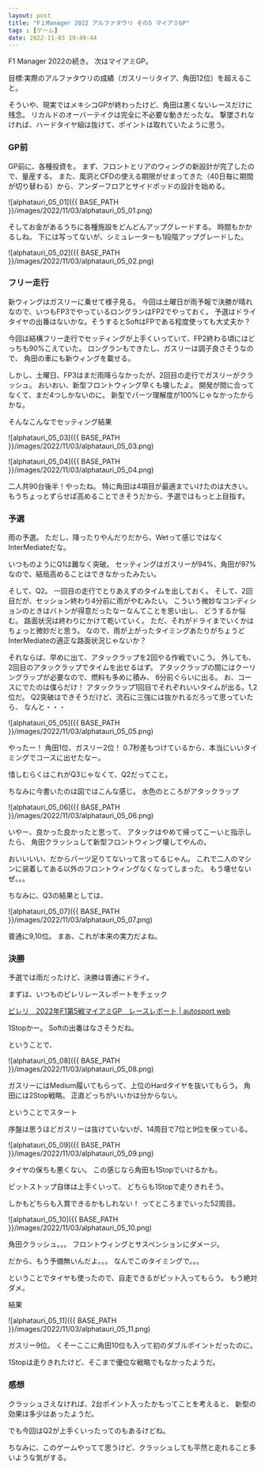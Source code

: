 ```yaml
---
layout: post
title: "F１Manager 2022 アルファタウリ その5 マイアミGP"
tags : [ゲーム]
date: 2022-11-03 19:49:44
---
```


F1 Manager 2022の続き。
次はマイアミGP。

目標:実際のアルファタウリの成績（ガスリーリタイア、角田12位）を超えること。


そういや、現実ではメキシコGPが終わったけど、角田は悪くないレースだけに残念。
リカルドのオーバーテイクは完全に不必要な動きだったな。
撃墜されなければ、ハードタイヤ組は抜けて、ポイントは取れていたように思う。



### GP前

GP前に、各種投資を。
まず、フロントとリアのウィングの新設計が完了したので、量産する。
また、風洞とCFDの使える期限がせまってきた（40日毎に期間が切り替わる）から、アンダーフロアとサイドポッドの設計を始める。

![alphatauri_05_01]({{ BASE_PATH }}/images/2022/11/03/alphatauri_05_01.png)


そしてお金があるうちに各種施設をどんどんアップグレードする。
時間もかかるしね。
下には写ってないが、シミュレーターも1段階アップグレードした。

![alphatauri_05_02]({{ BASE_PATH }}/images/2022/11/03/alphatauri_05_02.png)






### フリー走行


新ウィングはガスリーに乗せて様子見る。
今回は土曜日が雨予報で決勝が晴れなので、いつもFP3でやっているロングランはFP2でやっておく。
予選はドライタイヤの出番はないかな。そうするとSoftはFPである程度使っても大丈夫か？


今回は結構フリー走行でセッティングが上手くいっていて、FP2終わる頃にはどっちも90%こえていた。
ロングランもできたし、ガスリーは調子良さそうなので、
角田の車にも新ウィングを載せる。


しかし、土曜日、FP3はまだ雨降らなかったが、2回目の走行でガスリーがクラッシュ。
おいおい、新型フロントウィング早くも壊したよ。
開発が間に合ってなくて、まだ4つしかないのに。
新型でパーツ理解度が100%じゃなかったからかな。


そんなこんなでセッティング結果

![alphatauri_05_03]({{ BASE_PATH }}/images/2022/11/03/alphatauri_05_03.png)

![alphatauri_05_04]({{ BASE_PATH }}/images/2022/11/03/alphatauri_05_04.png)

二人共90台後半！やったね。
特に角田は4項目が最適までいけたのは大きい。
もうちょっとずらせば高めることできそうだから、予選ではもっと上目指す。









### 予選

雨の予選。
ただし、降ったりやんだりだから、Wetって感じではなくInterMediateだな。

いつものようにQ1は難なく突破。
セッティングはガスリーが94%、角田が97%なので、結局高めることはできなかったみたい。

そして、Q2。
一回目の走行でとりあえずのタイムを出しておく。
そして、2回目だが、セッション終わり4分前に雨がやむみたい。
こういう微妙なコンディションのときはバトンが得意だったなーなんてことを思い出し、
どうするか悩む。
路面状況は終わりにかけて乾いていく。
ただ、それがドライまでいくかはちょっと微妙だと思う。
なので、雨が上がったタイミングあたりがちょうどInterMediateの適正な路面状況じゃないか？

それならば、早めに出て、アタックラップを2回やる作戦でいこう。
外しても、2回目のアタックラップでタイムを出せるはず。
アタックラップの間にはクーリングラップが必要なので、燃料も多めに積み、
6分前ぐらいに出る。
お、コースにでたのは僕らだけ！
アタックラップ1回目でそれぞれいいタイムが出る。1,2位だ。
Q2突破はできそうだけど、流石に三強には抜かれるだろって思っていたら、
なんと・・・



![alphatauri_05_05]({{ BASE_PATH }}/images/2022/11/03/alphatauri_05_05.png)

やったー！
角田1位、ガスリー2位！
0.7秒差もつけているから、本当にいいタイミングでコースに出せたなー。


惜しむらくはこれがQ3じゃなくて、Q2だってこと。

ちなみに今書いたのは図ではこんな感じ。
水色のところがアタックラップ

![alphatauri_05_06]({{ BASE_PATH }}/images/2022/11/03/alphatauri_05_06.png)



いやー、良かった良かったと思って、
アタックはやめて帰ってこーいと指示したら、
角田クラッシュして新型フロントウィング壊してやんの。

おいいいい、だからパーツ足りてないって言ってるじゃん。
これで二人のマシンに装着してある以外のフロントウィングなくなってしまった。
もう壊せないぜ。。。

ちなみに、Q3の結果としては、

![alphatauri_05_07]({{ BASE_PATH }}/images/2022/11/03/alphatauri_05_07.png)


普通に9,10位。
まあ、これが本来の実力だよね。






### 決勝


予選では雨だったけど、決勝は普通にドライ。

まずは、いつものピレリレースレポートをチェック

[ピレリ　2022年F1第5戦マイアミGP　レースレポート &#124; autosport web](https://www.as-web.jp/f1/813382)

1Stopかー。
Softの出番はなさそうだね。

ということで、

![alphatauri_05_08]({{ BASE_PATH }}/images/2022/11/03/alphatauri_05_08.png)


ガスリーにはMedium履いてもらって、上位のHardタイヤを抜いてもらう。
角田には2Stop戦略。
正直どっちがいいかは分からない。

ということでスタート


序盤は思うほどガスリーは抜けていないが、14周目で7位と9位を保っている。


![alphatauri_05_09]({{ BASE_PATH }}/images/2022/11/03/alphatauri_05_09.png)


タイヤの保ちも悪くない。
この感じなら角田も1Stopでいけるかも。


ピットストップ自体は上手くいって、
どちらも1Stopで走りきれそう。

しかもどちらも入賞できるかもしれない！
ってところまでいった52周目。


![alphatauri_05_10]({{ BASE_PATH }}/images/2022/11/03/alphatauri_05_10.png)

角田クラッシュ。。。
フロントウィングとサスペンションにダメージ。

だから、もう予備無いんだよ。。。
なんでこのタイミングで。。。

ということでタイヤも使ったので、自走できるがピット入ってもらう。
もう絶対ダメ。



結果

![alphatauri_05_11]({{ BASE_PATH }}/images/2022/11/03/alphatauri_05_11.png)

ガスリー9位。
くそーここに角田10位も入って初のダブルポイントだったのに。

1Stopは走りきれたけど、そこまで優位な戦略でもなかったようだ。





### 感想


クラッシュさえなければ、2台ポイント入ったかもってことを考えると、
新型の効果は多少はあったようだ。

でも今回はQ2が上手くいったってのもあるけどね。


ちなみに、このゲームやってて思うけど、クラッシュしても平然と走れること多いような気がする。














